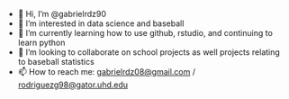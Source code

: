 - 👋 Hi, I’m @gabrielrdz90
- 👀 I’m interested in data science and baseball 
- 🌱 I’m currently learning how to use github, rstudio, and continuing to learn python
- 💞️ I’m looking to collaborate on school projects as well projects relating to baseball statistics
- 📫 How to reach me: gabrielrdz08@gmail.com / rodriguezg98@gator.uhd.edu

<!---
gabrielrdz90/gabrielrdz90 is a ✨ special ✨ repository because its `README.md` (this file) appears on your GitHub profile.
You can click the Preview link to take a look at your changes.
--->
